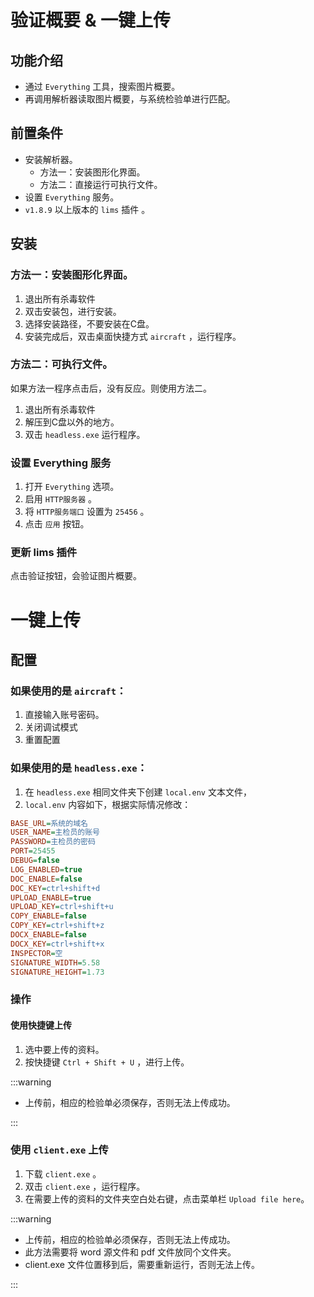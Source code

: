 # 验证概要 & 一键上传

## 功能介绍

- 通过 `Everything` 工具，搜索图片概要。
- 再调用解析器读取图片概要，与系统检验单进行匹配。

## 前置条件

- 安装解析器。
  - 方法一：安装图形化界面。
  - 方法二：直接运行可执行文件。
- 设置 `Everything` 服务。
- `v1.8.9` 以上版本的 `lims` 插件 。

## 安装

### 方法一：安装图形化界面。

1. 退出所有杀毒软件
2. 双击安装包，进行安装。
3. 选择安装路径，不要安装在C盘。
4. 安装完成后，双击桌面快捷方式 `aircraft` ，运行程序。

### 方法二：可执行文件。

如果方法一程序点击后，没有反应。则使用方法二。

1. 退出所有杀毒软件
2. 解压到C盘以外的地方。
3. 双击 `headless.exe` 运行程序。

### 设置 Everything 服务

1. 打开 `Everything` 选项。
2. 启用 `HTTP服务器` 。
3. 将 `HTTP服务端口` 设置为 `25456` 。
4. 点击 `应用` 按钮。

### 更新 lims 插件

点击验证按钮，会验证图片概要。

# 一键上传

## 配置

### 如果使用的是 `aircraft`：

1. 直接输入账号密码。
2. 关闭调试模式
3. 重置配置

### 如果使用的是 `headless.exe`：

1. 在 `headless.exe` 相同文件夹下创建 `local.env` 文本文件，
2. `local.env` 内容如下，根据实际情况修改：

```ini
BASE_URL=系统的域名
USER_NAME=主检员的账号
PASSWORD=主检员的密码
PORT=25455
DEBUG=false
LOG_ENABLED=true
DOC_ENABLE=false
DOC_KEY=ctrl+shift+d
UPLOAD_ENABLE=true
UPLOAD_KEY=ctrl+shift+u
COPY_ENABLE=false
COPY_KEY=ctrl+shift+z
DOCX_ENABLE=false
DOCX_KEY=ctrl+shift+x
INSPECTOR=空
SIGNATURE_WIDTH=5.58
SIGNATURE_HEIGHT=1.73
```

### 操作

#### 使用快捷键上传

1. 选中要上传的资料。
2. 按快捷键 `Ctrl + Shift + U` ，进行上传。

:::warning

- 上传前，相应的检验单必须保存，否则无法上传成功。

:::

### 使用 `client.exe` 上传

1. 下载 `client.exe` 。
2. 双击 `client.exe` ，运行程序。
3. 在需要上传的资料的文件夹空白处右键，点击菜单栏 `Upload file here`。

:::warning

- 上传前，相应的检验单必须保存，否则无法上传成功。
- 此方法需要将 word 源文件和 pdf 文件放同个文件夹。
- client.exe 文件位置移到后，需要重新运行，否则无法上传。

:::
